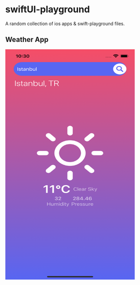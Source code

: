 # swiftUI-playground

A random collection of ios apps & swift-playground files.

## Weather App

<img src="assets_stash/weatherApp.png" width = "405" height="720" alt="App Screenshot">
